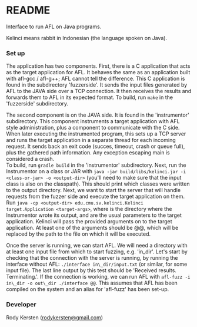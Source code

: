 # README #

Interface to run AFL on Java programs.

Kelinci means rabbit in Indonesian (the language spoken on Java).

### Set up ###

The application has two components. First, there is a C application that acts as the target application for AFL.
It behaves the same as an application built with afl-gcc / afl-g++; AFL cannot tell the difference.
This C application is found in the subdirectory 'fuzzerside'. It sends the input files generated by AFL
to the JAVA side over a TCP connection. It then receives the results and forwards them to AFL in its
expected format. To build, run `make` in the 'fuzzerside' subdirectory.

The second component is on the JAVA side. It is found in the 'instrumentor' subdirectory.
This component instruments a target application with AFL style administration, plus a component to communicate
with the C side. When later executing the instrumented program, this sets up a TCP server and runs the target 
application in a separate thread for each incoming request. It sends back an exit code (succes, timeout, crash 
or queue full), plus the gathered path information. Any exception escaping main is considered a crash.  
To build, run `gradle build` in the 'instrumentor' subdirectory. Next, run the Instrumentor on a class or JAR with
`java -jar build/libs/kelinci.jar -i <class-or-jar> -o <output-dir>` (you'll need to make sure that the input class
 is also on the classpath). This should print which classes were written to the output directory. Next, we want to 
start the server that will handle requests from the fuzzer side and execute the target application on them. 
Run `java -cp <output-dir> edu.cmu.sv.kelinci.Kelinci target.Application <target-args>`, where <output-dir> is
the directory where the Instrumentor wrote its output, and <target-args> are the usual parameters to the target
application. Kelinci will pass the provided arguments on to the target application. At least one of the arguments
should be @@, which will be replaced by the path to the file on which it will be executed.

Once the server is running, we can start AFL. We will need a directory with at least one input file from
which to start fuzzing, e.g. 'in\_dir'. Let's start by checking that the connection with the server is running,
by running the interface without AFL: `./interface in\_dir/input.txt` (or similar, for some input file).
The last line output by this test should be 'Received results. Terminating.'. If the connection is working, we
can run AFL with `afl-fuzz -i in\_dir -o out\_dir ./interface @@`. This assumes that AFL has been compiled
on the system and an alias for 'afl-fuzz' has been set-up.

### Developer ###

Rody Kersten (rodykersten@gmail.com)
